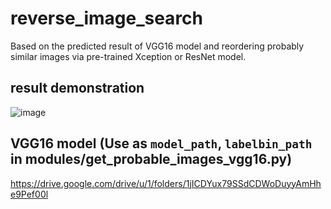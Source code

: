 # reverse_image_search
Based on the predicted result of VGG16 model and reordering probably similar images via pre-trained Xception or ResNet model.

result demonstration
---
![image](https://i.imgur.com/h3NU0uD.png)

VGG16 model (Use as `model_path`, `labelbin_path` in modules/get_probable_images_vgg16.py)
---
<https://drive.google.com/drive/u/1/folders/1jICDYux79SSdCDWoDuyyAmHhe9Pef00l>
